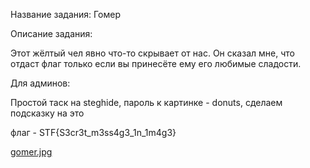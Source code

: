 Название задания: Гомер

Описание задания:

Этот жёлтый чел явно что-то скрывает от нас. Он сказал мне, что отдаст флаг только если вы принесёте ему его любимые сладости.

Для админов:

Простой таск на steghide, пароль к картинке - donuts, сделаем подсказку на это

флаг - STF{S3cr3t_m3ss4g3_1n_1m4g3}

[gomer.jpg](./gomer.jpg)
